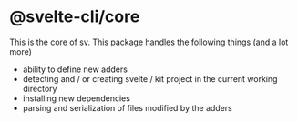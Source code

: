 # @svelte-cli/core

This is the core of [sv](https://svelte-add.com). This package handles the following things (and a lot more)

- ability to define new adders
- detecting and / or creating svelte / kit project in the current working directory
- installing new dependencies
- parsing and serialization of files modified by the adders
